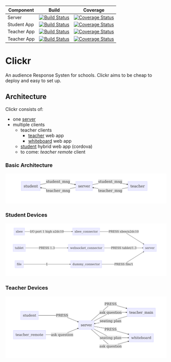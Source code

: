 | Component | Build | Coverage |
|-----------|-------|----------|
| Server | [![Build Status](https://travis-ci.org/ftes/clickr-server.svg?branch=master)](https://travis-ci.org/ftes/clickr-server) | [![Coverage Status](https://coveralls.io/repos/github/ftes/clickr-server/badge.svg?branch=master)](https://coveralls.io/github/ftes/clickr-server?branch=master) |
| Student App | [![Build Status](https://travis-ci.org/ftes/clickr-student.svg?branch=master)](https://travis-ci.org/ftes/clickr-student) | [![Coverage Status](https://coveralls.io/repos/github/ftes/clickr-student/badge.svg?branch=master)](https://coveralls.io/github/ftes/clickr-student?branch=master) |
| Teacher App | [![Build Status](https://travis-ci.org/ftes/clickr-teacher.svg?branch=master)](https://travis-ci.org/ftes/clickr-teacher) | [![Coverage Status](https://coveralls.io/repos/github/ftes/clickr-teacher/badge.svg?branch=master)](https://coveralls.io/github/ftes/clickr-teacher?branch=master) |
| Teacher App | [![Build Status](https://travis-ci.org/ftes/clickr-whiteboard.svg?branch=master)](https://travis-ci.org/ftes/clickr-whiteboard) | [![Coverage Status](https://coveralls.io/repos/github/ftes/clickr-whiteboard/badge.svg?branch=master)](https://coveralls.io/github/ftes/clickr-whiteboard?branch=master) |

# Clickr
An audience Response Systen for schools.
Clickr aims to be cheap to deploy and easy to set up.

## Architecture
Clickr consists of:
- one [server](https://github.com/ftes/clickr-server)
- multiple clients
  - teacher clients
    - [teacher](https://github.com/ftes/clickr-teacher) web app
    - [whiteboard](https://github.com/ftes/clickr-whiteboard) web app
  - [student](https://github.com/ftes/clickr-student) hybrid web app (cordova)
  - to come: _teacher remote_ client

### Basic Architecture
![basic architecture](docs/diagrams/architecture_basic.mmd.png)

### Student Devices
![basic architecture](docs/diagrams/student_devices.mmd.png)

### Teacher Devices
![basic architecture](docs/diagrams/teacher_devices.mmd.png)
